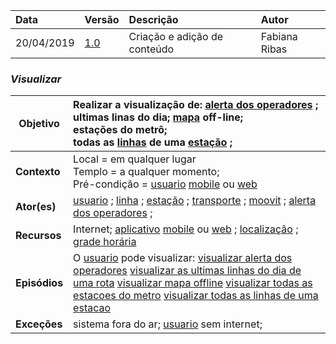 |Data|Versão|Descrição|Autor|
|:---|:---|:---|:---|
|20/04/2019|[1.0](https://github.com/Andre-Eduardo/2019.1-Requisitos-Moovit/tree/master/cenarios/versao%20cenarios%201.0)|Criação e adição de conteúdo|Fabiana Ribas|



### ***<a name="Visualizar">Visualizar</a>***

|**Objetivo**|Realizar a visualização de: [alerta dos operadores](https://github.com/Andre-Eduardo/2019.1-Requisitos-Moovit/wiki/L02---alerta-dos-operadores) ;<br>ultimas linas do dia; [mapa](https://github.com/Andre-Eduardo/2019.1-Requisitos-Moovit/wiki/L18---mapa) off-line;<br>estações do metrô;<br>todas as [linhas](https://github.com/Andre-Eduardo/2019.1-Requisitos-Moovit/wiki/L30---linhas) de uma [estação](https://github.com/Andre-Eduardo/2019.1-Requisitos-Moovit/wiki/L18---esta%C3%A7%C3%A3o) ; |
|--|:--|
|**Contexto**|Local = em qualquer lugar<br>Templo = a qualquer momento;<br>Pré-condição = [usuario](https://github.com/Andre-Eduardo/2019.1-Requisitos-Moovit/wiki/L65-Usu%C3%A1rio) [mobile](https://github.com/Andre-Eduardo/2019.1-Requisitos-Moovit/wiki/L03---aplica%C3%A7ao-mobile) ou [web](https://github.com/Andre-Eduardo/2019.1-Requisitos-Moovit/wiki/L04--Aplica%C3%A7%C3%A3o-Web) |
|**Ator(es)**|[usuario](https://github.com/Andre-Eduardo/2019.1-Requisitos-Moovit/wiki/L65-Usu%C3%A1rio) ; [linha](https://github.com/Andre-Eduardo/2019.1-Requisitos-Moovit/wiki/L27---linha) ; [estação](https://github.com/Andre-Eduardo/2019.1-Requisitos-Moovit/wiki/L18---esta%C3%A7%C3%A3o) ; [transporte](https://github.com/Andre-Eduardo/2019.1-Requisitos-Moovit/wiki/L63---transporte) ; [moovit](https://github.com/Andre-Eduardo/2019.1-Requisitos-Moovit/wiki/L38---moovit) ; [alerta dos operadores](https://github.com/Andre-Eduardo/2019.1-Requisitos-Moovit/wiki/L02---alerta-dos-operadores) ; |
|**Recursos**|Internet; [aplicativo](https://github.com/Andre-Eduardo/2019.1-Requisitos-Moovit/wiki/L03---aplica%C3%A7ao-mobile) [mobile](https://github.com/Andre-Eduardo/2019.1-Requisitos-Moovit/wiki/L03---aplica%C3%A7ao-mobile) ou [web](https://github.com/Andre-Eduardo/2019.1-Requisitos-Moovit/wiki/L04--Aplica%C3%A7%C3%A3o-Web) ; [localização](https://github.com/Andre-Eduardo/2019.1-Requisitos-Moovit/wiki/L32---Localiza) ; [grade horária](https://github.com/Andre-Eduardo/2019.1-Requisitos-Moovit/wiki/L22---grade-horaria) |
|**Episódios**|O [usuario](https://github.com/Andre-Eduardo/2019.1-Requisitos-Moovit/wiki/L65-Usu%C3%A1rio) pode visualizar: [visualizar alerta dos operadores](https://github.com/Andre-Eduardo/2019.1-Requisitos-Moovit/wiki/C22-visualizar-alerta-dos-operadores) [visualizar as ultimas linhas do dia de uma rota](https://github.com/Andre-Eduardo/2019.1-Requisitos-Moovit/wiki/C22-visualizar-as-ultimas-linhas-do-dia-de-uma-rota) [visualizar mapa offline](https://github.com/Andre-Eduardo/2019.1-Requisitos-Moovit/wiki/C22-visualizar-mapa-offline) [visualizar todas as estacoes do metro](https://github.com/Andre-Eduardo/2019.1-Requisitos-Moovit/wiki/C22-visualizar-todas-as-estacoes-do-metro) [visualizar todas as linhas de uma estacao](https://github.com/Andre-Eduardo/2019.1-Requisitos-Moovit/wiki/C22-visualizar-todas-as-linhas-de-uma-estacao) |
|**Exceções**|sistema fora do ar; [usuario](https://github.com/Andre-Eduardo/2019.1-Requisitos-Moovit/wiki/L65-Usu%C3%A1rio) sem internet; |
<br><br>